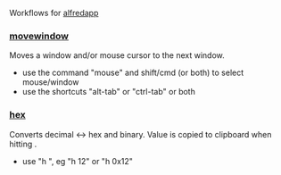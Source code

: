 Workflows for [alfredapp](https://www.alfredapp.com/)

### [movewindow](../blob/main/MoveWindow.alfredworkflow)
Moves a window and/or mouse cursor to the next window.

- use the command "mouse" and shift/cmd (or both) to select mouse/window
- use the shortcuts "alt-tab" or "ctrl-tab" or both

### [hex](../blob/main/HEX.alfredworkflow)
Converts decimal <-> hex and binary. Value is copied to clipboard when hitting <enter>.

- use "h <value>", eg "h 12" or "h 0x12"
